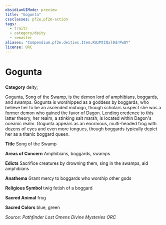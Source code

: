 ```yaml
---
obsidianUIMode: preview
title: "Gogunta"
cssclasses: pf2e,pf2e-action
tags:
  - trait/
  - category/deity
  - remaster
aliases: "Compendium.pf2e.deities.Item.RUzMtIQal0drPwQY"
license: ORC
---
```

# Gogunta

### 

**Category** deity; 




Gogunta, Song of the Swamp, is the demon lord of amphibians, boggards, and swamps. Gogunta is worshipped as a goddess by boggards, who believe her to be an ascended mobogo, though scholars suspect she was a former demon who gained the favor of Dagon. Lending credence to this latter theory, her realm, a stinking salt marsh, is located within Dagon's oceanic realm. Gogunta appears as an enormous, multi-headed frog with dozens of eyes and even more tongues, though boggards typically depict her as a titanic boggard queen.

**Title** Song of the Swamp

**Areas of Concern** Amphibians, boggards, swamps

**Edicts** Sacrifice creatures by drowning them, sing in the swamps, aid amphibians

**Anathema** Grant mercy to boggards who worship other gods

**Religious Symbol** twig fetish of a boggard

**Sacred Animal** frog

**Sacred Colors** blue, green

*Source: Pathfinder Lost Omens Divine Mysteries*
*ORC*